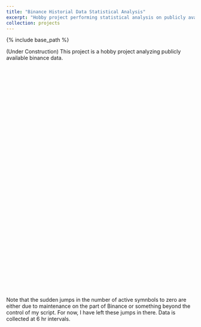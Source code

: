 ```yaml
---
title: "Binance Historial Data Statistical Analysis"
excerpt: "Hobby project performing statistical analysis on publicly available binance trade data."
collection: projects
---
```

<script src = "https://ajax.googleapis.com/ajax/libs/jquery/2.1.3/jquery.min.js"></script>
<script src="https://cdn.plot.ly/plotly-latest.min.js"></script>  

{% include base_path %}

(Under Construction) This project is a hobby project analyzing publicly available binance data. 

<div id="activeplot" style="width:600px;height:300px; margin:0 auto"></div>
<div id="inactiveplot" style="width:600px;height:300px;  margin:0 auto"></div>

Note that the sudden jumps in the number of active symnbols to zero are either due to maintenance on the part of Binance or something beyond the control of my script. For now, I have left these jumps in there. Data is collected at 6 hr intervals.

<script src="/assets/js/custom/plotdata.js"></script>

